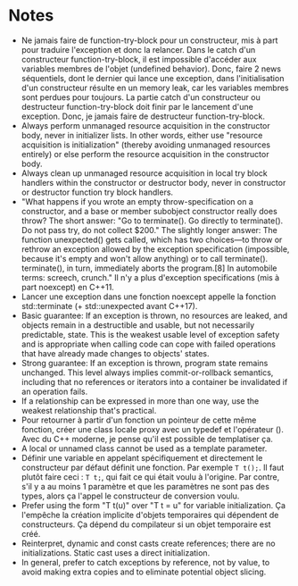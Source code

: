 # Notes

- Ne jamais faire de function-try-block pour un constructeur, mis à part pour traduire l'exception et donc la relancer. Dans le catch d'un constructeur function-try-block, il est impossible d'accéder aux variables membres de l'objet (undefined behavior). Donc, faire 2 news séquentiels, dont le dernier qui lance une exception, dans l'initialisation d'un constructeur résulte en un memory leak, car les variables membres sont perdues pour toujours. La partie catch d'un constructeur ou destructeur function-try-block doit finir par le lancement d'une exception. Donc, je jamais faire de destructeur function-try-block.
- Always perform unmanaged resource acquisition in the constructor body, never in initializer lists. In other words, either use "resource acquisition is initialization" (thereby avoiding unmanaged resources entirely) or else perform the resource acquisition in the constructor body.
- Always clean up unmanaged resource acquisition in local try block handlers within the constructor or destructor body, never in constructor or destructor function try block handlers.
- "What happens if you wrote an empty throw-specification on a constructor, and a base or member subobject constructor really does throw? The short answer: "Go to terminate(). Go directly to terminate(). Do not pass try, do not collect $200." The slightly longer answer: The function unexpected() gets called, which has two choices—to throw or rethrow an exception allowed by the exception specification (impossible, because it's empty and won't allow anything) or to call terminate(). terminate(), in turn, immediately aborts the program.[8] In automobile terms: screech, crunch." Il n'y a plus d'exception specifications (mis à part noexcept) en C++11.
- Lancer une exception dans une fonction noexcept appelle la fonction std::terminate (+ std::unexpected avant C++17).
- Basic guarantee: If an exception is thrown, no resources are leaked, and objects remain in a destructible and usable, but not necessarily predictable, state. This is the weakest usable level of exception safety and is appropriate when calling code can cope with failed operations that have already made changes to objects' states.
- Strong guarantee: If an exception is thrown, program state remains unchanged. This level always implies commit-or-rollback semantics, including that no references or iterators into a container be invalidated if an operation fails.
- If a relationship can be expressed in more than one way, use the weakest relationship that's practical.
- Pour retourner à partir d'un fonction un pointeur de cette même fonction, créer une class locale proxy avec un typedef et l'opérateur (). Avec du C++ moderne, je pense qu'il est possible de templatiser ça.
- A local or unnamed class cannot be used as a template parameter.
- Définir une variable en appelant spécifiquement et directement le constructeur par défaut définit une fonction. Par exemple `T t();`. Il faut plutôt faire ceci : `T t;`, qui fait ce qui était voulu à l'origine. Par contre, s'il y a au moins 1 paramètre et que les paramètres ne sont pas des types, alors ça l'appel le constructeur de conversion voulu.
- Prefer using the form "T t(u)" over "T t = u" for variable initialization. Ça l'empêche la création implicite d'objets temporaires qui dépendent de constructeurs. Ça dépend du compilateur si un objet temporaire est créé.
- Reinterpret, dynamic and const casts create references; there are no initializations. Static cast uses a direct initialization.
- In general, prefer to catch exceptions by reference, not by value, to avoid making extra copies and to eliminate potential object slicing.
